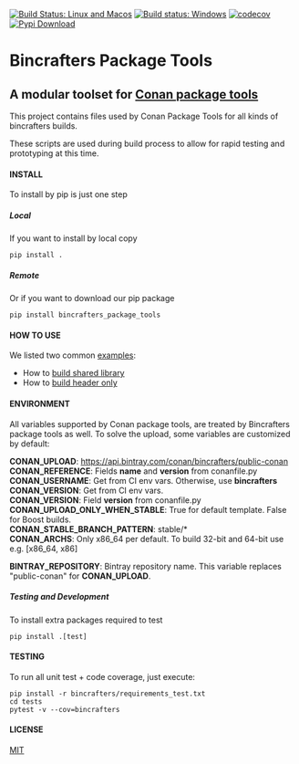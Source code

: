 [![Build Status: Linux and Macos](https://travis-ci.com/bincrafters/bincrafters-package-tools.svg?branch=main)](https://travis-ci.com/bincrafters/bincrafters-package-tools)
[![Build status: Windows](https://ci.appveyor.com/api/projects/status/github/bincrafters/bincrafters-package-tools?svg=true)](https://ci.appveyor.com/project/BinCrafters/bincrafters-package-tools)
[![codecov](https://codecov.io/gh/bincrafters/bincrafters-package-tools/branch/main/graph/badge.svg)](https://codecov.io/gh/bincrafters/bincrafters-package-tools)
[![Pypi Download](https://img.shields.io/badge/download-pypi-blue.svg)](https://pypi.python.org/pypi/bincrafters-package-tools)

# Bincrafters Package Tools

## A modular toolset for [Conan package tools](https://github.com/conan-io/conan-package-tools)

This project contains files used by Conan Package Tools for all kinds of bincrafters builds.

These scripts are used during build process to allow for rapid testing and prototyping at this time.


#### INSTALL
To install by pip is just one step

##### Local
If you want to install by local copy

    pip install .

##### Remote
Or if you want to download our pip package

    pip install bincrafters_package_tools

#### HOW TO USE
We listed two common [examples](examples):
* How to [build shared library](examples/build_shared_library.py)
* How to [build header only](examples/build_header_only.py)


#### ENVIRONMENT
All variables supported by Conan package tools, are treated by Bincrafters package tools as well.
To solve the upload, some variables are customized by default:

**CONAN_UPLOAD**: https://api.bintray.com/conan/bincrafters/public-conan  
**CONAN_REFERENCE**: Fields **name** and **version** from conanfile.py  
**CONAN_USERNAME**: Get from CI env vars. Otherwise, use **bincrafters**  
**CONAN_VERSION**: Get from CI env vars.  
**CONAN_VERSION**: Field **version** from conanfile.py  
**CONAN_UPLOAD_ONLY_WHEN_STABLE**: True for default template. False for Boost builds.  
**CONAN_STABLE_BRANCH_PATTERN**: stable/\*  
**CONAN_ARCHS**: Only x86_64 per default. To build 32-bit and 64-bit use e.g. [x86_64, x86]

**BINTRAY_REPOSITORY**: Bintray repository name. This variable replaces "public-conan" for **CONAN_UPLOAD**.

##### Testing and Development
To install extra packages required to test

    pip install .[test]


#### TESTING
To run all unit test + code coverage, just execute:

    pip install -r bincrafters/requirements_test.txt
    cd tests
    pytest -v --cov=bincrafters


#### LICENSE
[MIT](LICENSE.md)
